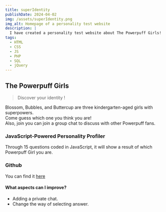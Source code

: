 ```yaml
---
title: superIdentity
publishDate: 2024-04-02
img: /assets/superIdentity.png
img_alt: Homepage of a personality test website
description: |
  I have created a personality test website about The Powerpuff Girls!
tags:
  - HTML
  - CSS
  - JS
  - PHP
  - SQL
  - jQuery
---
```


## The Powerpuff Girls

> Discover your identity !

Blossom, Bubbles, and Buttercup are three kindergarten-aged girls with superpowers.<br>
Come guess which one you think you are!<br>
Also, join you can join a group chat to discuss with other Powerpuff fans.


### JavaScript-Powered Personality Profiler

Through 15 questions coded in JavaScript, it will show a result of which Powerpuff Girl you are.


### Github

You can find it <a href="https://github.com/xavmllt/superIdentity" target="_blank">here</a>

#### What aspects can I improve?

- Adding a private chat.
- Change the way of selecting answer.
